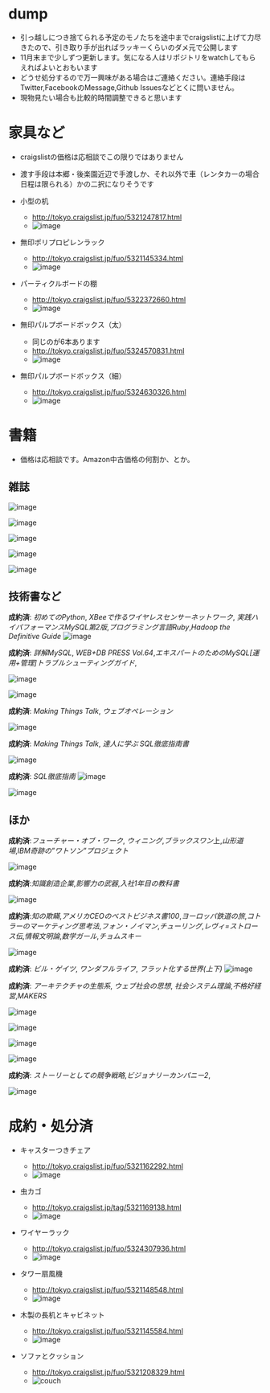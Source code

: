 # dump

- 引っ越しにつき捨てられる予定のモノたちを途中までcraigslistに上げて力尽きたので、引き取り手が出ればラッキーくらいのダメ元で公開します
- 11月末まで少しずつ更新します。気になる人はリポジトリをwatchしてもらえればよいとおもいます
- どうせ処分するので万一興味がある場合はご連絡ください。連絡手段はTwitter,FacebookのMessage,Github Issuesなどとくに問いません。
- 現物見たい場合も比較的時間調整できると思います

# 家具など
- craigslistの価格は応相談でこの限りではありません
- 渡す手段は本郷・後楽園近辺で手渡しか、それ以外で車（レンタカーの場合日程は限られる）かの二択になりそうです


- 小型の机
  - http://tokyo.craigslist.jp/fuo/5321247817.html
  - ![image](http://images.craigslist.org/00202_57xVxX7vcnA_600x450.jpg)

- 無印ポリプロピレンラック
  - http://tokyo.craigslist.jp/fuo/5321145334.html
  - ![image](http://images.craigslist.org/00P0P_cFh7UTgesz5_600x450.jpg)



- パーティクルボードの棚
  - http://tokyo.craigslist.jp/fuo/5322372660.html
  - ![image](http://images.craigslist.org/00303_hPGMBIYArmm_600x450.jpg)


- 無印パルプボードボックス（太）
  - 同じのが6本あります
  - http://tokyo.craigslist.jp/fuo/5324570831.html
  - ![image](http://images.craigslist.org/01313_eoZcfzwlWlj_600x450.jpg)

- 無印パルプボードボックス（細）
  - http://tokyo.craigslist.jp/fuo/5324630326.html
  - ![image](http://images.craigslist.org/00p0p_33F3pAY2vou_600x450.jpg)

# 書籍
* 価格は応相談です。Amazon中古価格の何割か、とか。

## 雑誌

![image](https://photos-4.dropbox.com/t/2/AACUOOGESRCQg_oUDptLeRLv-prKNPgmHEZ9IoM2oCBkTw/12/561462/jpeg/32x32/3/1448031600/0/2/2015-11-20%2019.24.10.jpg/EM-GThiItov3AyABKAE/S2gUzIdciLOQIqyuryMqnkgKync3vyzsO5YMTouHo7Q?size_mode=3&size=1024x768)

![image](https://photos-6.dropbox.com/t/2/AAAcDOc4Ab5YQeKCJX4O_SBMfzNtHCzwMgHg0bDJfPvDeA/12/561462/jpeg/32x32/3/1448035200/0/2/2015-11-20%2019.47.55.jpg/EM-GThjCt4v3AyABKAE/11Bv8Ugysn3F0nAVyMJuZk45WLrqWocyRmkiZ38uwD0?size_mode=3&size=1024x768)

![image](https://photos-5.dropbox.com/t/2/AACAkejqHFdph7wnBFcsLSuifQ4hUY-OfafalGDepcsdww/12/561462/jpeg/32x32/3/1448035200/0/2/2015-11-20%2020.13.45.jpg/EM-GThjCt4v3AyABKAE/wVpo_dgcUhl3X2cGOGhrcfnZ7Kd1IIZU_gR6mXba9SI?size_mode=3&size=1024x768)

![image](https://photos-6.dropbox.com/t/2/AAChB4VD9YcqIkDkgPx3z661rtQ580oOwa-qZ7yJ-q98GA/12/561462/jpeg/32x32/3/1448035200/0/2/2015-11-20%2020.08.01.jpg/EM-GThjEt4v3AyABKAE/pBNjE-cKHS58pn61FmF8dp_kkT8CeDtaiAjMsNIzM8s?size_mode=3&size=1024x768)

![image](https://photos-3.dropbox.com/t/2/AADxKjdP4ihiM9nB17mqiTUcZgwC3JKjuiQ4V7OCez169Q/12/561462/jpeg/32x32/3/1448035200/0/2/2015-11-20%2020.11.06.jpg/EM-GThjEt4v3AyABKAE/aQXHUHDTQFwTrR6vWVcuC5qHh1qSUhclWrgQEPZi6bs?size_mode=3&size=1024x768)

## 技術書など

**成約済**: *初めてのPython*, *XBeeで作るワイヤレスセンサーネットワーク*, *実践ハイパフォーマンスMySQL第2版*,*プログラミング言語Ruby*,*Hadoop the Definitive Guide*
![image](https://photos-6.dropbox.com/t/2/AACtedasK9bSMzGEHO16zT9FXRTS2RLmH7RKvSg3P-D5NA/12/561462/jpeg/32x32/3/1447912800/0/2/2015-11-19%2010.44.14.jpg/EM-GThjzs4v3AyABKAE/o9wEmxyiLmFR49MFXXG-G8ayF6sU0fyXM63hJu9LCNE?size_mode=2&size=1024x768)

**成約済**: *詳解MySQL*, *WEB+DB PRESS Vol.64*,*エキスパートのためのMySQL[運用+管理]トラブルシューティングガイド*,

![image](https://photos-6.dropbox.com/t/2/AACUyX1q93o7bXWqAXAj3XOQe66rSzwWVdGaK0axSZ7F0g/12/561462/jpeg/32x32/3/1447920000/0/2/2015-11-19%2011.44.06.jpg/EM-GThixtIv3AyABKAE/c0XxacjuYBMoZzgsYCNhifusMvllZWJa78nAajqa-dQ?size_mode=2&size=1024x768)



![image](https://photos-4.dropbox.com/t/2/AAD_iXXP2NRswmeLkUWH8kfJK57Gfzx-gmiK5SwM7pjELg/12/561462/jpeg/32x32/3/1447916400/0/2/2015-11-19%2011.36.01.jpg/EM-GThixtIv3AyABKAE/YkXNEYDRP89hBptnQye3AwlHcZMncNBNzPHD6snixMQ?size_mode=2&size=1024x768)


**成約済**: *Making Things Talk*, *ウェブオペレーション*

![image](https://photos-3.dropbox.com/t/2/AABMU_dJX8l7tTnVMpbinSZRJnEbHhZ0CRIcpubxMR5AtA/12/561462/jpeg/32x32/3/1447970400/0/2/2015-11-20%2000.33.09.jpg/EM-GThiVtYv3AyABKAE/YDf3J5ej63BRDD1kRNZYd4Uy6e4ZMxvxLgP97opxt7I?size_mode=2&size=1024x768)

**成約済**: *Making Things Talk*, *達人に学ぶ SQL徹底指南書*


![image](https://photos-3.dropbox.com/t/2/AABNfakIiFzB0MYbhty3fi5Am7DG3pqn5swUAN35bnV-fA/12/561462/jpeg/32x32/3/1447970400/0/2/2015-11-20%2000.28.48.jpg/EM-GThiYtYv3AyABKAE/Qa83m_H7uJ9_3k4Cxclcekv39KrokyiD7SlmGdLzFuI?size_mode=2&size=1024x768)


**成約済**: *SQL徹底指南*
![image](https://photos-6.dropbox.com/t/2/AADfKzyHZZuUeLvCCfK2OElG5-odkIxLpxaDohtonos23A/12/561462/jpeg/32x32/3/1448031600/0/2/2015-11-20%2019.03.25.jpg/EM-GThiQtov3AyABKAE/A7vlAGlgfAsGJpyDKBT2BrE_oMHVkRhN_Av7G6cLoB4?size_mode=3&size=1024x768)

![image](https://photos-2.dropbox.com/t/2/AAB6VcFQh-Xmzk-FAPwEzssVQnpKDK9vFKZcZQL0ViUL-Q/12/561462/jpeg/32x32/3/1448053200/0/2/2015-11-20%2021.27.10.jpg/EM-GThj2uYv3AyABKAE/n0rc8Vtbj-_MQCHjHq3W4yhWCWAMoMy3G4Dntgy2ADw?size_mode=3&size=1024x768)




## ほか
**成約済**:*フューチャー・オブ・ワーク*, *ウィニング*,*ブラックスワン*上,*山形道場*,*IBM奇跡の”ワトソン”プロジェクト*

![image](https://photos-6.dropbox.com/t/2/AADvpdLOC_2k38uiGAi9xZmB3arj0abLVy-VhUwC3y4HmA/12/561462/jpeg/32x32/3/1447970400/0/2/2015-11-20%2000.38.31.jpg/EM-GThiVtYv3AyABKAE/PoGgxZiiBW3ZcOfFTWqtChlR0y672U6wPSSEAWGbF4w?size_mode=2&size=1024x768)


**成約済**:*知識創造企業*,*影響力の武器*,*入社1年目の教科書*

![image](https://photos-1.dropbox.com/t/2/AACmn50b1wgM0JHFxvfwBN1uW_UhpNDDpDLVC9prmWEnzg/12/561462/jpeg/32x32/3/1447970400/0/2/2015-11-20%2000.47.24.jpg/EM-GThiVtYv3AyABKAE/eTN-gyTDxjzl-WJMtCH4Bb_FYokLTzx7yAwv95xuRio?size_mode=2&size=1024x768)


**成約済**:*知の欺瞞*,*アメリカCEOのベストビジネス書100*,*ヨーロッパ鉄道の旅*,*コトラーのマーケティング思考法*,*フォン・ノイマン*,*チューリング*,*レヴィ=ストロース伝*,*情報文明論*,*数学ガール*,*チョムスキー*


![image](https://photos-5.dropbox.com/t/2/AADC-gqJdIsC1Nl3ecvmv_6h1EVwXc2YsK9d-8zF6fP1VA/12/561462/jpeg/32x32/3/1447970400/0/2/2015-11-20%2001.42.28.jpg/EM-GThiUtYv3AyABKAE/HrSpFKKzewIAOw7gmDAAXy6U6p5Ki8AIpCnKm14P7Lc?size_mode=2&size=1024x768)

**成約済**: *ビル・ゲイツ*, *ワンダフルライフ*, *フラット化する世界(上下)*
![image](https://photos-4.dropbox.com/t/2/AACWsKY36cuwWiNmOzXeoSuoLJrnoYn09IVnvdfZEdSU5g/12/561462/jpeg/32x32/3/1447970400/0/2/2015-11-20%2001.32.58.jpg/EM-GThiVtYv3AyABKAE/7uVe4YQp5gJnrvqc_OtUZFmLaIwXhL_rIKjNVm7N_cY?size_mode=2&size=1024x768)


**成約済**: *アーキテクチャの生態系*, *ウェブ社会の思想*, *社会システム理論*,*不格好経営*,*MAKERS*

![image](https://photos-3.dropbox.com/t/2/AABSvGHdjl-JTmO7uM7DG0ZASmPMoVtyJIZZY0aCtjbVvw/12/561462/jpeg/32x32/3/1447970400/0/2/2015-11-20%2000.00.38.jpg/EM-GThiYtYv3AyABKAE/5iJfdZhSpsBowcbcMMw1S16UjtZn_qsX-xzo3qWph4o?size_mode=2&size=1024x768)

![image](https://photos-4.dropbox.com/t/2/AACiF0pKRLdDMGEDHy7bQSQV4FeCCysVbTWUS4pUKHKsuw/12/561462/jpeg/32x32/3/1448031600/0/2/2015-11-20%2019.08.15.jpg/EM-GThiQtov3AyABKAE/SZKvdgeixtTxyVpY-OBkoVVzoOywPzT5qmFOYZZy3JQ?size_mode=3&size=1024x768)

![image](https://photos-1.dropbox.com/t/2/AAA1h5kPNkWS2UJY08M5BT7kel4gZkSVLE784nPTIVrWBw/12/561462/jpeg/32x32/3/1448031600/0/2/2015-11-20%2018.55.48.jpg/EM-GThiQtov3AyABKAE/4KJUad1r2-7SwwI_o2_ClkPKhl8SBmRw6Xwxklv8g3M?size_mode=3&size=1024x768)

![image](https://photos-5.dropbox.com/t/2/AAAIXLDvp86WVL3ux4DiGGuxxNPUlJNaC7sFeH7ePE6nGg/12/561462/jpeg/32x32/3/1448031600/0/2/2015-11-20%2018.48.20.jpg/EM-GThiQtov3AyABKAE/AoOGE3AXuBLAz-1ked1UXKCavTcb54jWQapd5HTsf2A?size_mode=3&size=1024x768)

**成約済**: *ストーリーとしての競争戦略*,*ビジョナリーカンパニー2*,


![image](https://photos-2.dropbox.com/t/2/AAD73Cwcp4ReJNDzA24kjuHnO1slTlknrbzvltzT8KqJow/12/561462/jpeg/32x32/3/1448053200/0/2/2015-11-20%2021.19.55.jpg/EM-GThj2uYv3AyABKAE/20v-qLVx1XyhMDXnEQUrWnFILu6Qo6cT6qYWWuKJ86Q?size_mode=3&size=1024x768)

# 成約・処分済

- キャスターつきチェア
  - http://tokyo.craigslist.jp/fuo/5321162292.html
  - ![image](http://images.craigslist.org/00b0b_1M4Gr1ug5i6_600x450.jpg)

- 虫カゴ
  - http://tokyo.craigslist.jp/tag/5321169138.html
  - ![image](http://images.craigslist.org/00c0c_fkjndZsZCmp_600x450.jpg)


- ワイヤーラック
  - http://tokyo.craigslist.jp/fuo/5324307936.html
  - ![image](http://images.craigslist.org/00k0k_7mSRtbuzNjQ_600x450.jpg)

- タワー扇風機
  - http://tokyo.craigslist.jp/fuo/5321148548.html
  - ![image](http://images.craigslist.org/00d0d_49ECom8Kov8_600x450.jpg)

- 木製の長机とキャビネット
  - http://tokyo.craigslist.jp/fuo/5321145584.html
  - ![image](http://images.craigslist.org/01515_8tlf7TVxTOt_600x450.jpg)

- ソファとクッション
  - http://tokyo.craigslist.jp/fuo/5321208329.html
  - ![couch](http://images.craigslist.org/00j0j_arNoxOiH1aK_600x450.jpg)

